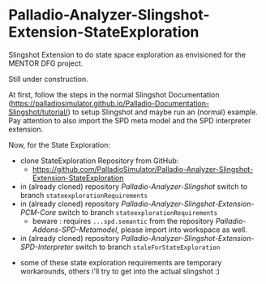 # Palladio-Analyzer-Slingshot-Extension-StateExploration

Slingshot Extension to do state space exploration as envisioned for the MENTOR DFG project.  

Still under construction. 

At first, follow the steps in the normal Slingshot Documentation (https://palladiosimulator.github.io/Palladio-Documentation-Slingshot/tutorial/) to setup Slingshot and maybe run an (normal) example. 
Pay attention to also import the SPD meta model and the SPD interpreter extension.

Now, for the State Exploration:
* clone StateExploration Repository from GitHub: 
  - https://github.com/PalladioSimulator/Palladio-Analyzer-Slingshot-Extension-StateExploration
* in (already cloned) repository *Palladio-Analyzer-Slingshot* switch to branch `stateexplorationRequirements`
* in (already cloned) repository *Palladio-Analyzer-Slingshot-Extension-PCM-Core* switch to branch `stateexplorationRequirements`
  - beware : requires `...spd.semantic` from the repository *Palladio-Addons-SPD-Metamodel*, please import into workspace as well.
* in (already cloned) repository *Palladio-Analyzer-Slingshot-Extension-SPD-Interpreter* switch to branch `staleForStateExploration`

- some of these state exploration requirements are temporary workarounds, others i'll try to get into the actual slingshot :)